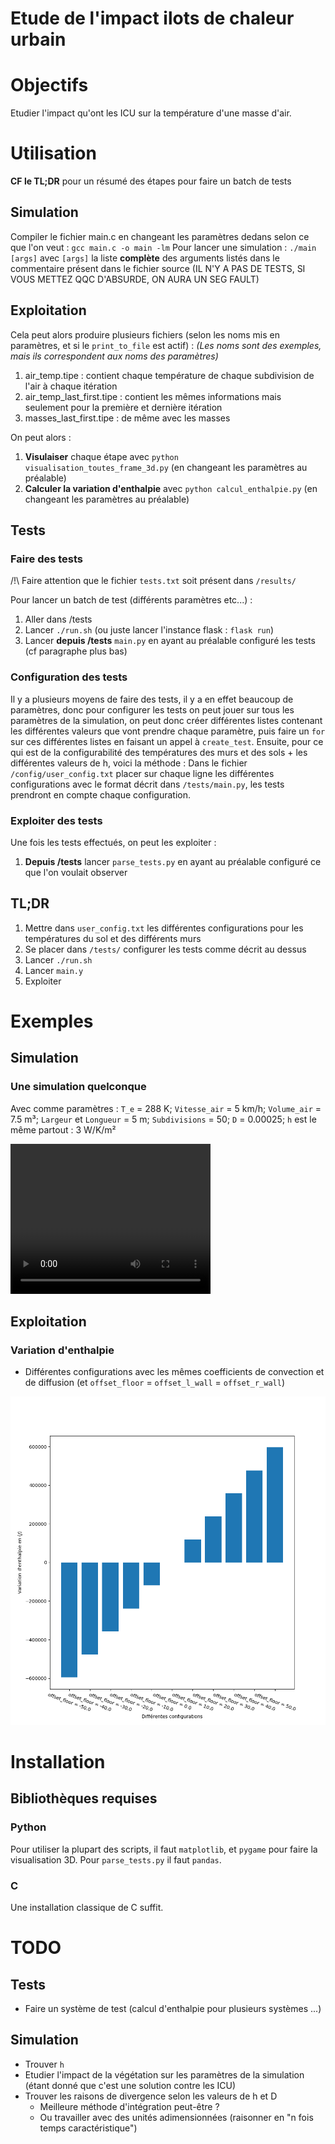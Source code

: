 # Etude de l'impact ilots de chaleur urbain

# Objectifs

Etudier l'impact qu'ont les ICU sur la température d'une masse d'air.

# Utilisation

**CF le TL;DR** pour un résumé des étapes pour faire un batch de tests

## Simulation

Compiler le fichier main.c en changeant les paramètres dedans selon ce que l'on veut : `gcc main.c -o main -lm`
Pour lancer une simulation : `./main [args]` avec `[args]` la liste **complète** des arguments listés dans le commentaire présent dans le fichier source (IL N'Y A PAS DE TESTS, SI VOUS METTEZ QQC D'ABSURDE, ON AURA UN SEG FAULT)

## Exploitation

Cela peut alors produire plusieurs fichiers (selon les noms mis en paramètres, et si le `print_to_file` est actif) :
*(Les noms sont des exemples, mais ils correspondent aux noms des paramètres)*
  1. air_temp.tipe : contient chaque température de chaque subdivision de l'air à chaque itération
  2. air_temp_last_first.tipe : contient les mêmes informations mais seulement pour la première et dernière itération
  3. masses_last_first.tipe : de même avec les masses

On peut alors :
  1. **Visulaiser** chaque étape avec `python visualisation_toutes_frame_3d.py` (en changeant les paramètres au préalable)
  2. **Calculer la variation d'enthalpie** avec `python calcul_enthalpie.py` (en changeant les paramètres au préalable)

## Tests

### Faire des tests

/!\ Faire attention que le fichier `tests.txt` soit présent dans `/results/`

Pour lancer un batch de test (différents paramètres etc...) :

  1. Aller dans /tests
  2. Lancer `./run.sh` (ou juste lancer l'instance flask : `flask run`)
  3. Lancer **depuis /tests** `main.py` en ayant au préalable configuré les tests (cf paragraphe plus bas)

### Configuration des tests

Il y a plusieurs moyens de faire des tests, il y a en effet beaucoup de paramètres, donc pour configurer les tests on peut jouer sur tous les paramètres de la simulation, on peut donc créer différentes listes contenant les différentes valeurs que vont prendre chaque paramètre, puis faire un `for` sur ces différentes listes en faisant un appel à `create_test`.
Ensuite, pour ce qui est de la configurabilité des températures des murs et des sols + les différentes valeurs de h, voici la méthode :
Dans le fichier `/config/user_config.txt` placer sur chaque ligne les différentes configurations avec le format décrit dans `/tests/main.py`, les tests prendront en compte chaque configuration.

### Exploiter des tests

Une fois les tests effectués, on peut les exploiter :

  1. **Depuis /tests** lancer `parse_tests.py` en ayant au préalable configuré ce que l'on voulait observer

## TL;DR

  1. Mettre dans `user_config.txt` les différentes configurations pour les températures du sol et des différents murs
  2. Se placer dans `/tests/` configurer les tests comme décrit au dessus
  3. Lancer `./run.sh`
  4. Lancer `main.y`
  5. Exploiter

# Exemples

## Simulation

### Une simulation quelconque
Avec comme paramètres : `T_e` = 288 K; `Vitesse_air` = 5 km/h; `Volume_air` = 7.5 m³; `Largeur` et `Longueur` = 5 m; `Subdivisions` = 50; `D` = 0.00025; `h` est le même partout : 3 W/K/m²

<video width="320" height="240" controls>
  <source src="./assets/fixed_h_control_d_0_00025-2022-12-03_18.34.31.mp4" type="video/mp4">
</video>

## Exploitation

### Variation d'enthalpie

- Différentes configurations avec les mêmes coefficients de convection et de diffusion (et `offset_floor` = `offset_l_wall` = `offset_r_wall`)

![graphe](./assets/K%3D3000_D%3D0.03_all_same_offset.png)

# Installation

## Bibliothèques requises

### Python

Pour utiliser la plupart des scripts, il faut `matplotlib`, et `pygame` pour faire la visualisation 3D. Pour `parse_tests.py` il faut `pandas`.

### C

Une installation classique de C suffit.

# TODO

## Tests

- Faire un système de test (calcul d'enthalpie pour plusieurs systèmes ...)

## Simulation

- Trouver `h`
- Etudier l'impact de la végétation sur les paramètres de la simulation (étant donné que c'est une solution contre les ICU)
- Trouver les raisons de divergence selon les valeurs de h et D
  - Meilleure méthode d'intégration peut-être ?
  - Ou travailler avec des unités adimensionnées (raisonner en "n fois temps caractéristique")
